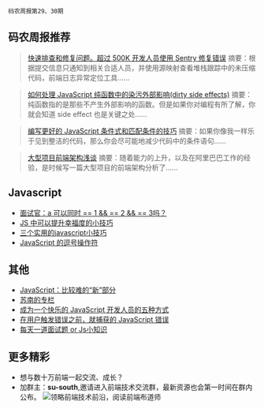 `码农周报第29、30期`

码农周报推荐
-------

>  [快速排查和修复问题。超过 500K 开发人员使用 Sentry 修复错误](https://javascriptweekly.com/link/51530/web)
> 摘要：根据提交信息只通知到相关合适人员，并使用源映射查看堆栈跟踪中的未压缩代码，前端日志异常定位工具……

>  [如何处理 JavaScript 纯函数中的染污外部影响(dirty side effects)](https://javascriptweekly.com/link/51210/web)
> 摘要：纯函数指的是那些不产生外部影响的函数。但是如果你对编程有所了解，你就会知道 side effect 也是关键之处……

>  [编写更好的 JavaScript 条件式和匹配条件的技巧](https://mp.weixin.qq.com/s/BdX0Yg0WaHm-x0D3wWL_KQ)
> 摘要：如果你像我一样乐于见到整洁的代码，那么你会尽可能地减少代码中的条件语句……

>  [大型项目前端架构浅谈](https://mp.weixin.qq.com/s/8OZNvkst5i2TtndI7QVGMQ)
> 摘要：随着能力的上升，以及在阿里巴巴工作的经验，是时候写一篇大型项目的前端架构分析了……



Javascript
-------
+ [面试官：a 可以同时 == 1 && == 2 && == 3吗？](https://mp.weixin.qq.com/s/uaU9R-j1bo_yLEgJwMpWYQ)
+ [JS 中可以提升幸福度的小技巧](https://mp.weixin.qq.com/s/sTWEtPfol-G6tzs3sCiH7A)
+ [三个实用的javascript小技巧](https://www.javascriptc.com/interview-tips/zh_cn/javascript/three-useful-hacks/)
+ [JavaScript 的逗号操作符](https://www.javascriptc.com/interview-tips/zh_cn/javascript/comma-operaton-in-js/)

其他
-------

+ [JavaScript：比较难的“新”部分](https://javascriptweekly.com/link/51209/web)
+ [苏南的专栏](https://susouth.com/)
+ [成为一个快乐的 JavaScript 开发人员的五种方式](https://javascriptweekly.com/link/51230/web)
+ [在用户触发错误之前，就捕获的 JavaScript 错误](https://javascriptweekly.com/link/51234/web)
+ [每天一道面试题 or Js小知识](https://www.javascriptc.com/interview-tips/zh_CN/javascript/)


更多精彩
-------
+ 想与数十万前端一起交流、成长？
+ 加群主：**su-south**,邀请进入前端技术交流群，最新资源也会第一时间在群内公布。
![领略前端技术前沿，阅读前端布道师](https://user-images.githubusercontent.com/18324563/100540104-2b5d5a00-3276-11eb-90b4-1a8d6a4444b8.png)





